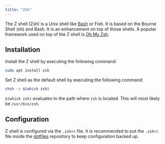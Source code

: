```yaml
---
title: "Zsh"
---
```


The Z shell (Zsh) is a Unix shell like [Bash](Bash) or Fish. It is based
on the Bourne Shell (sh) and Bash. It is an enhancement on top of those
shells. A popular framework used on top of the Z shell is [Oh My
Zsh](oh-my-zsh.html).

## Installation
Install the Z shell by executing the following command:

```sh
sudo apt install zsh
```

Set Z shell as the default shell by executing the following command:

```sh
chsh -s $(which zsh)
```

`$(which zsh)` evaluates to the path where `zsh` is located. This will
most likely be `/usr/bin/zsh`.

## Configuration
Z shell is configured via the `.zshrc` file. It is recommended to put
the `.zshrc` file inside the [dotfiles](dotfiles.html) repository to keep
configuration backed up.
